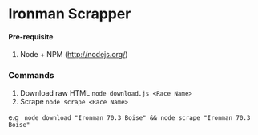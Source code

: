 Ironman Scrapper
===

#### Pre-requisite ####
1. Node + NPM (http://nodejs.org/)

### Commands ###
1. Download raw HTML ```node download.js <Race Name>```
1. Scrape ```node scrape <Race Name>```

e.g ``` node download "Ironman 70.3 Boise" && node scrape "Ironman 70.3 Boise"```
